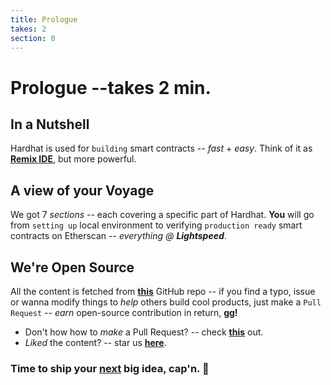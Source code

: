 ```yaml
---
title: Prologue
takes: 2
section: 0
---
```


# Prologue --takes 2 min.

## In a Nutshell

Hardhat is used for `building` smart contracts -- _fast_ + _easy_. Think of it as **[Remix IDE](https://remix.ethereum.org/)**,
but more powerful.

## A view of your Voyage

We got 7 _sections_ -- each covering a specific part of Hardhat. **You** will go from `setting up` local environment
to verifying `production ready` smart contracts on Etherscan -- _everything @_ **_Lightspeed_**.

## We're Open Source

All the content is fetched from **[this](https://github.com/shipends/ships/tree/main/hardhat)** GitHub repo --
if you find a typo, issue or wanna modify things to _help_ others build cool products, just make a `Pull Request` --
_earn_ open-source contribution in return, **gg!**

-   Don't how how to _make_ a Pull Request? -- check **[this](https://docs.github.com/en/desktop/contributing-and-collaborating-using-github-desktop/working-with-your-remote-repository-on-github-or-github-enterprise/creating-an-issue-or-pull-request)** out.
-   _Liked_ the content? -- star us **[here](https://github.com/shipends/ships)**.

### Time to ship your **[next](./1_setting_up_hardhat.md)** big idea, cap'n. 🫡
